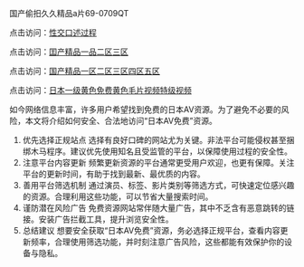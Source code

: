 国产偷抇久久精品a片69-0709QT

点击访问：<a href="https://fdhf-454.pages.dev/">性交口述过程</a>

点击访问：<a href="https://bsdf-5f5.pages.dev/">囯产精品一品二区三区</a>

点击访问：<a href="https://bered.pages.dev/">国产精品一区二区三区四区五区</a>

点击访问：<a href="https://cfad.pages.dev/">日本一级黄色免费黄色毛片视频特级视频</a>

如今网络信息丰富，许多用户希望找到免费的日本AV资源。为了避免不必要的风险，本文将介绍如何安全、合法地访问“日本AV免费”资源。
1. 优先选择正规站点
选择有良好口碑的网站尤为关键。非法平台可能侵权甚至捆绑木马程序。建议优先使用知名且受监管的平台，以保障使用过程的安全性。
2. 注意平台内容更新
频繁更新资源的平台通常更受用户欢迎，也更有保障。关注平台的更新时间，有助于找到最新、最优质的内容。
3. 善用平台筛选机制
通过演员、标签、影片类别等筛选方式，可快速定位感兴趣的资源。合理利用这些功能，可以节省大量搜索时间。
4. 谨防潜在风险广告
免费资源网站常伴随大量广告，其中不乏含有恶意跳转的链接。安装广告拦截工具，提升浏览安全性。
5. 总结建议
想要安全获取“日本AV免费”资源，务必选择正规平台，查看内容更新频率，合理使用筛选功能，并时刻注意广告风险，这些都能有效保护你的设备与隐私。



<span style="display:none;">[Canonical link]( https://github.com/aad0700925/178538 ）</span>
